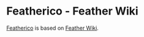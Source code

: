 # Featherico - Feather Wiki

[Featherico](https://semanticdata.github.io/featherico) is based on [Feather Wiki](https://feather.wiki/).
